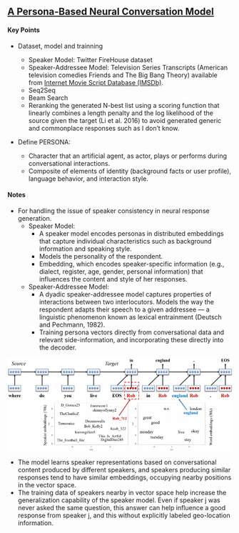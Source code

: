
## [A Persona-Based Neural Conversation Model](https://arxiv.org/abs/1603.06155)


#### Key Points

- Dataset, model and trainning
  - Speaker Model: Twitter FireHouse dataset
  - Speaker-Addressee Model: Television Series Transcripts (American television comedies Friends and The Big Bang Theory) available from [Internet Movie Script Database (IMSDb)](https://www.imsdb.com/).
  - Seq2Seq
  - Beam Search
  - Reranking the generated N-best list using a scoring function that linearly combines a length penalty and the log likelihood of the source given the target (Li et al. 2016) to avoid generated generic and commonplace responses such as I don’t know.

- Define PERSONA:
  - Character that an artificial agent, as actor, plays or performs during conversational interactions.
  - Composite of elements of identity (background facts or user profile), language behavior, and interaction style.

#### Notes

- For handling the issue of speaker consistency in neural response generation.
  - Speaker Model:
    - A speaker model encodes personas in distributed embeddings that capture individual characteristics such as background information and speaking style.
    - Models the personality of the respondent.
    - Embedding, which encodes speaker-specific information (e.g., dialect, register, age, gender, personal information) that influences the content and style of her responses.
  - Speaker-Addressee Model:
    - A dyadic speaker-addressee model captures properties of interactions between two interlocutors. Models the way the respondent adapts their speech to a given addressee — a linguistic phenomenon known as lexical entrainment (Deutsch and Pechmann, 1982).
    - Training persona vectors directly from conversational data and relevant side-information, and incorporating these directly into the decoder.

![Speaker Model](/images/speaker_model.png)

- The model learns speaker representations based on conversational content produced by different speakers, and speakers producing similar responses tend to have similar embeddings, occupying nearby positions in the vector space.
- The training data of speakers nearby in vector space help increase the generalization capability of the speaker model. Even if speaker
j was never asked the same question, this answer can help influence a good response from speaker j, and this without explicitly labeled geo-location information.
